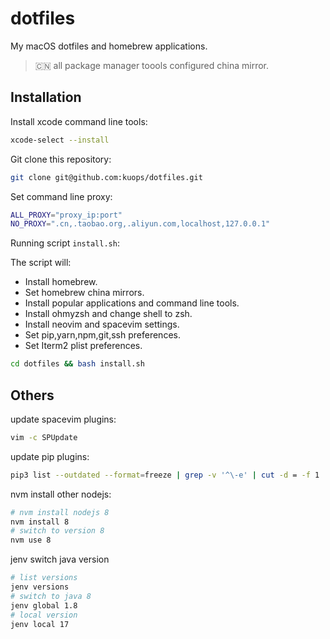 # dotfiles

My macOS dotfiles and homebrew applications.

> :cn: all package manager toools configured china mirror.

## Installation

Install xcode command line tools:

```bash
xcode-select --install
```

Git clone this repository:

```bash
git clone git@github.com:kuops/dotfiles.git
```

Set command line proxy:

```bash
ALL_PROXY="proxy_ip:port"
NO_PROXY=".cn,.taobao.org,.aliyun.com,localhost,127.0.0.1"

```

Running script `install.sh`:

The script will:

-   Install homebrew.
-   Set homebrew china mirrors.
-   Install popular applications and command line tools.
-   Install ohmyzsh and change shell to zsh.
-   Install neovim and spacevim settings.
-   Set pip,yarn,npm,git,ssh preferences.
-   Set Iterm2 plist preferences.

```bash
cd dotfiles && bash install.sh
```

## Others

update spacevim plugins:

```bash
vim -c SPUpdate
```

update pip plugins:

```bash
pip3 list --outdated --format=freeze | grep -v '^\-e' | cut -d = -f 1  | xargs -n1 pip3 install -U
```

nvm install other nodejs:

```bash
# nvm install nodejs 8
nvm install 8
# switch to version 8
nvm use 8
```

jenv switch java version

```bash
# list versions
jenv versions
# switch to java 8
jenv global 1.8
# local version
jenv local 17
```
